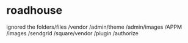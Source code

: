 # roadhouse
ignored the folders/files
/vendor
/admin/theme
/admin/images
/APPM
/images
/sendgrid
/square/vendor
/plugin
/authorize


